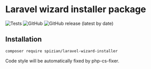 # Laravel wizard installer package

![Tests](https://img.shields.io/github/actions/workflow/status/spizian/laravel-wizard-installer/ci.yml?labelColor=444D56&label=Tests)
![GitHub](https://img.shields.io/github/license/spizian/laravel-wizard-installer?labelColor=444D56&label=License)
![GitHub release (latest by date)](https://img.shields.io/github/v/release/spizian/laravel-wizard-installer?labelColor=444D56&label=Release)


## Installation

```sh
composer require spizian/laravel-wizard-installer
```

Code style will be automatically fixed by php-cs-fixer.
